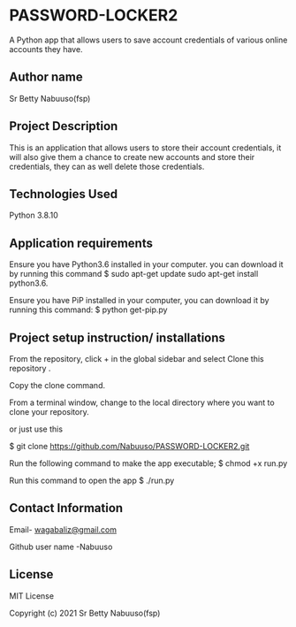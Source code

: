 # PASSWORD-LOCKER2
A Python app that allows users to save account credentials of various online accounts they have.
## Author name
Sr Betty Nabuuso(fsp)

## Project Description
This is an application that allows users to store their account credentials, it will also give them a chance to create new accounts and store their credentials, they can as well delete those credentials.

## Technologies Used
Python 3.8.10

## Application requirements
Ensure you have Python3.6 installed in your computer. you can download it by running this command
$ sudo apt-get update sudo apt-get install python3.6.

Ensure you have PiP installed in your computer, you can download it by running this command:
$ python get-pip.py

## Project setup instruction/ installations
From the repository, click + in the global sidebar and select Clone this repository .

Copy the clone command.

From a terminal window, change to the local directory where you want to clone your repository.

or just use this

$ git clone https://github.com/Nabuuso/PASSWORD-LOCKER2.git

Run the following command to make the app executable;
$ chmod +x run.py

Run this command to open the app
$ ./run.py
## Contact Information

Email- wagabaliz@gmail.com

Github user name -Nabuuso

## License

MIT License

Copyright (c) 2021 Sr Betty Nabuuso(fsp)
